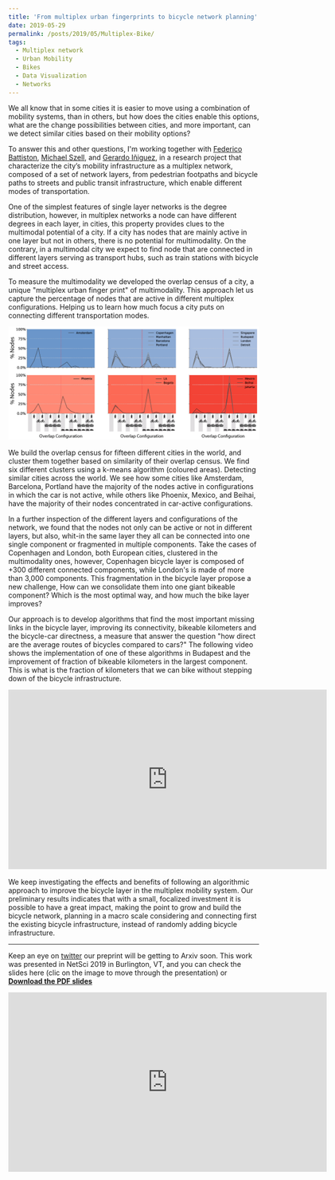 ```yaml
---
title: 'From multiplex urban fingerprints to bicycle network planning'
date: 2019-05-29
permalink: /posts/2019/05/Multiplex-Bike/
tags:
  - Multiplex network
  - Urban Mobility
  - Bikes
  - Data Visualization
  - Networks
---
```



We all know that in some cities it is easier to move using a combination of mobility systems, than in others, but how does the cities enable this options, what are the change possibilities between cities, and more important, can we detect similar cities based on their mobility options?

To answer this and other questions, I'm working together with [Federico Battiston](http://www.personal.ceu.edu/staff/Federico_Battiston/), [Michael Szell](http://michael.szell.net/), and [Gerardo Iñiguez](http://www.gerardoiniguez.com/), in a research project that characterize the city’s mobility infrastructure as a multiplex network, composed of a set of network layers, from pedestrian footpaths and bicycle paths to streets and public transit infrastructure, which enable different modes of transportation.

One of the simplest features of single layer networks is the degree distribution, however, in multiplex networks a node can have different degrees in each layer, in cities, this property provides clues to the multimodal potential of a city. If a city has nodes that are mainly active in one layer but not in others, there is no potential for multimodality. On the contrary, in a multimodal city we expect to find node that are connected in different layers serving as transport hubs, such as train stations with bicycle and street access.

To measure the multimodality we developed the overlap census of a city, a unique "multiplex urban finger print" of multimodality. This approach let us capture the percentage of nodes that are active in different multiplex configurations. Helping us to learn how much focus a city puts on connecting different transportation modes.

![Overlap census clusters](/images/Census.png)

We build the overlap census for fifteen different cities in the world, and cluster them together based on similarity of their overlap census. We find six different clusters using a k-means algorithm (coloured areas). Detecting similar cities across the world. We see how some cities like Amsterdam, Barcelona, Portland have the majority of the nodes active in configurations in which the car is not active, while others like Phoenix, Mexico, and Beihai, have the majority of their nodes concentrated in car-active configurations.

In a further inspection of the different layers and configurations of the network, we found that the nodes not only can be active or not in different layers, but also, whit-in the same layer they all can be connected into one single component or fragmented in multiple components. Take the cases of Copenhagen and London, both European cities, clustered in the multimodality ones, however, Copenhagen bicycle layer is composed of +300 different connected components, while London's is made of more than 3,000 components. This fragmentation in the bicycle layer propose a new challenge, How can we consolidate them into one giant bikeable component? Which is the most optimal way, and how much the bike layer improves?

Our approach is to develop algorithms that find the most important missing links in the bicycle layer, improving its connectivity, bikeable kilometers and the bicycle-car directness, a measure that answer the question "how direct are the average routes of bicycles compared to cars?" The following video shows the implementation of one of these algorithms in Budapest and the improvement of fraction of bikeable kilometers in the largest component. This is what is the fraction of kilometers that we can bike without stepping down of the bicycle infrastructure.

<iframe src="https://player.vimeo.com/video/339035083" width="640" height="360" frameborder="0" allow="autoplay; fullscreen" allowfullscreen></iframe>

We keep investigating the effects and benefits of following an algorithmic approach to improve the bicycle layer in the multiplex mobility system. Our preliminary results indicates that with a small, focalized investment it is possible to have a great impact, making the point to grow and build the bicycle network, planning in a macro scale considering and connecting first the existing bicycle infrastructure, instead of randomly adding bicycle infrastructure.

***
Keep an eye on [twitter](https://twitter.com/natera) our preprint will be getting to Arxiv soon. This work was presented in NetSci 2019 in Burlington, VT, and you can check the slides here (clic on the image to move through the presentation) or **[Download the PDF slides](/files/190529_NetSci.pdf)**

<iframe src="https://luisnatera.com/files/190529_NetSci_HTML" width="640" height="360" frameborder="0" allow="autoplay; fullscreen" allowfullscreen></iframe>
